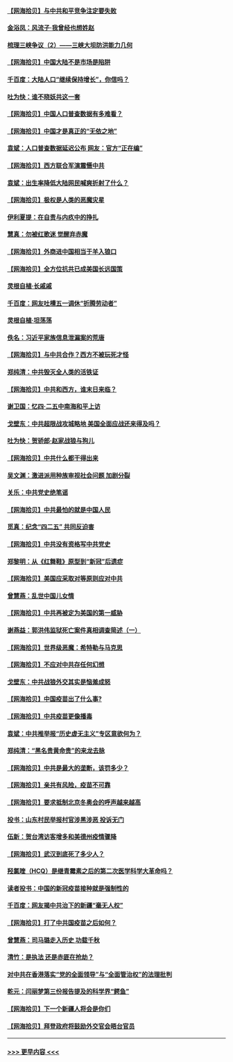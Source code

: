#### [【网海拾贝】与中共和平竞争注定要失败](../pages/nsc993/n12923326.md?t=05051301) 
#### [金浴凤：风流子‧我曾经也想姓赵](../pages/nsc993/n12920911.md?t=05051301) 
#### [梳理三峡争议（2）——三峡大坝防洪能力几何](../pages/nsc993/n12920173.md?t=05051301) 
#### [【网海拾贝】中国大陆不是市场是陷阱](../pages/nsc993/n12920143.md?t=05051301) 
#### [千百度：大陆人口“继续保持增长”，你信吗？](../pages/nsc993/n12918946.md?t=05051301) 
#### [吐为快：谁不晓妖共这一套](../pages/nsc993/n12918941.md?t=05051301) 
#### [【网海拾贝】中国人口普查数据有多难看？](../pages/nsc993/n12917822.md?t=05051301) 
#### [【网海拾贝】中国才是真正的“无依之地”](../pages/nsc993/n12915845.md?t=05051301) 
#### [袁斌：人口普查数据延迟公布 网友：官方“正在编”](../pages/nsc993/n12915748.md?t=05051301) 
#### [【网海拾贝】西方联合军演震慑中共](../pages/nsc993/n12913466.md?t=05051301) 
#### [袁斌：出生率降低大陆网民喊爽折射了什么？](../pages/nsc993/n12913365.md?t=05051301) 
#### [【网海拾贝】极权是人类的恶魔灾星](../pages/nsc993/n12910697.md?t=05051301) 
#### [伊利夏提：在自责与内疚中的挣扎](../pages/nsc993/n12910493.md?t=05051301) 
#### [慧真：勿被红歌迷 觉醒弃赤魔](../pages/nsc993/n12910485.md?t=05051301) 
#### [【网海拾贝】外商进中国相当于羊入狼口](../pages/nsc993/n12908274.md?t=05051301) 
#### [【网海拾贝】全方位抗共已成美国长远国策](../pages/nsc993/n12906878.md?t=05051301) 
#### [灵根自植‧长戚戚](../pages/nsc993/n12905585.md?t=05051301) 
#### [千百度：网友吐槽五一调休“折腾劳动者”](../pages/nsc993/n12905934.md?t=05051301) 
#### [灵根自植‧坦荡荡](../pages/nsc993/n12905562.md?t=05051301) 
#### [佚名：习近平家族信息泄漏案的荒唐](../pages/nsc993/n12904705.md?t=05051301) 
#### [【网海拾贝】与中共合作？西方不被玩死才怪](../pages/nsc993/n12903873.md?t=05051301) 
#### [郑纯清：中共毁灭全人类的活铁证](../pages/nsc993/n12903785.md?t=05051301) 
#### [【网海拾贝】中共和西方，谁末日来临？](../pages/nsc993/n12903482.md?t=05051301) 
#### [谢卫国：忆四‧二五中南海和平上访](../pages/nsc993/n12902192.md?t=05051301) 
#### [戈壁东：中共超限战攻城略地 美国全面应战还来得及吗？](../pages/nsc993/n12902297.md?t=05051301) 
#### [吐为快：贺骄郎‧赵家战狼与狗儿](../pages/nsc993/n12902280.md?t=05051301) 
#### [【网海拾贝】中共什么都干得出来](../pages/nsc993/n12897500.md?t=05051301) 
#### [吴文渊：激进派用种族审视社会问题 加剧分裂](../pages/nsc993/n12893881.md?t=05051301) 
#### [关乐：中共党史绝笔谣](../pages/nsc993/n12897270.md?t=05051301) 
#### [【网海拾贝】中共最怕的就是中国人民](../pages/nsc993/n12894705.md?t=05051301) 
#### [觅真：纪念“四二五” 共同反迫害](../pages/nsc993/n12894553.md?t=05051301) 
#### [【网海拾贝】中共没有资格写中共党史](../pages/nsc993/n12892231.md?t=05051301) 
#### [郑黎明：从《红舞鞋》原型到“新冠”后遗症](../pages/nsc993/n12890469.md?t=05051301) 
#### [【网海拾贝】美国应采取对等原则应对中共](../pages/nsc993/n12889176.md?t=05051301) 
#### [曾慧燕：乱世中国儿女情](../pages/nsc993/n12887931.md?t=05051301) 
#### [【网海拾贝】中共再被定为美国的第一威胁](../pages/nsc993/n12887580.md?t=05051301) 
#### [谢燕益：郭洪伟监狱死亡案件真相调查简述（一）](../pages/nsc993/n12885648.md?t=05051301) 
#### [【网海拾贝】世界级恶魔：希特勒与马克思](../pages/nsc993/n12884062.md?t=05051301) 
#### [【网海拾贝】不应对中共存任何幻想](../pages/nsc993/n12881460.md?t=05051301) 
#### [戈壁东：中共战狼外交其实是恼羞成怒](../pages/nsc993/n12880392.md?t=05051301) 
#### [【网海拾贝】中国疫苗出了什么事?](../pages/nsc993/n12879124.md?t=05051301) 
#### [【网海拾贝】中共疫苗更像播毒](../pages/nsc993/n12876631.md?t=05051301) 
#### [袁斌：中共推举报“历史虚无主义”专区意欲何为？](../pages/nsc993/n12876530.md?t=05051301) 
#### [郑纯清：“黑名贵黄命贵”的来龙去脉](../pages/nsc993/n12875589.md?t=05051301) 
#### [【网海拾贝】中共是最大的垄断，该罚多少？](../pages/nsc993/n12874006.md?t=05051301) 
#### [【网海拾贝】亲共有风险，疫苗不可靠](../pages/nsc993/n12872224.md?t=05051301) 
#### [【网海拾贝】要求抵制北京冬奥会的呼声越来越高](../pages/nsc993/n12868962.md?t=05051301) 
#### [投书：山东村民举报村官涉黑涉恶 投诉无门](../pages/nsc993/n12869726.md?t=05051301) 
#### [伍新：贺台湾访客增多和美德州疫情骤降](../pages/nsc993/n12865651.md?t=05051301) 
#### [【网海拾贝】武汉到底死了多少人？](../pages/nsc993/n12863707.md?t=05051301) 
#### [羟氯喹（HCQ）是继青霉素之后的第二次医学科学大革命吗？](../pages/nsc993/n12638564.md?t=05051301) 
#### [读者投书：中国的新冠疫苗接种就是强制性的](../pages/nsc993/n12859932.md?t=05051301) 
#### [千百度：网友揭中共治下的新疆“毫无人权”](../pages/nsc993/n12858385.md?t=05051301) 
#### [【网海拾贝】打了中共国疫苗之后如何？](../pages/nsc993/n12857866.md?t=05051301) 
#### [曾慧燕：司马璐走入历史 功载千秋](../pages/nsc993/n12856996.md?t=05051301) 
#### [清竹：是执法 还是赤匪在抢劫？](../pages/nsc993/n12856952.md?t=05051301) 
#### [对中共在香港落实“党的全面领导”与“全面管治权”的法理批判](../pages/nsc993/n12856929.md?t=05051301) 
#### [乾元：闫丽梦第三份报告提及的科学界“鳄鱼”](../pages/nsc993/n12855985.md?t=05051301) 
#### [【网海拾贝】下一个新疆人将会是你们](../pages/nsc993/n12855864.md?t=05051301) 
#### [【网海拾贝】拜登政府将鼓励外交官会晤台官员](../pages/nsc993/n12853615.md?t=05051301) 

----
#### [ >>> 更早内容 <<< ](../indexes/nsc993-earlier.md)
